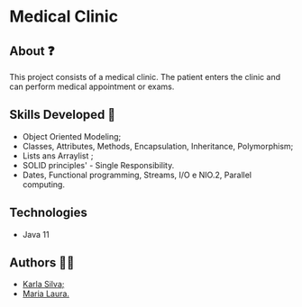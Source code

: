 # Medical Clinic

## About ❓

This project consists of a medical clinic. The patient enters the clinic and can perform medical appointment or exams.

## Skills Developed 🧠

<ul>

<li>Object Oriented Modeling;</li>

<li>Classes, Attributes, Methods, Encapsulation, Inheritance, Polymorphism;</li>

<li>Lists ans Arraylist ;</li>

<li> SOLID principles' - Single Responsibility. </li>

<li> Dates, Functional programming, Streams, I/O e NIO.2, Parallel computing. </li>

</ul>

## Technologies 

<ul>

<li> Java 11 </li>

</ul>

## Authors 👩‍💻
<ul>

<li> <a href="https://github.com/Karla-Silva"> Karla Silva; </a> </li>
<li> <a href="https://github.com/mariaLauraDev"> Maria Laura. </a> </li>

</ul>